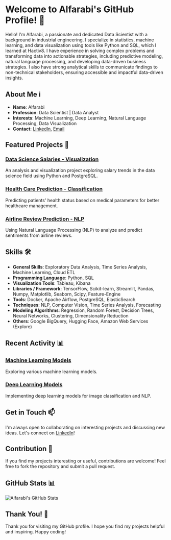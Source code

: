 # Welcome to Alfarabi's GitHub Profile! 👋

Hello! I'm Alfarabi, a passionate and dedicated Data Scientist with a background in industrial engineering. I specialize in statistics, machine learning, and data visualization using tools like Python and SQL, which I learned at Hactiv8. I have experience in solving complex problems and transforming data into actionable strategies, including predictive modeling, natural language processing, and developing data-driven business strategies. I also have strong analytical skills to communicate findings to non-technical stakeholders, ensuring accessible and impactful data-driven insights.

## About Me ℹ️

- **Name**: Alfarabi
- **Profession**: Data Scientist | Data Analyst
- **Interests**: Machine Learning, Deep Learning, Natural Language Processing, Data Visualization
- **Contact**: [LinkedIn](https://www.linkedin.com/in/alfa-rabi-49b9b8285/), [Email](mailto:alfarabi5898@gmail.com)

## Featured Projects 🚀

### [Data Science Salaries - Visualization](https://github.com/Alfarabi58/Python-PostgreSQL/tree/main/Data%20Science%20Salaries%20-%20Visualization)
An analysis and visualization project exploring salary trends in the data science field using Python and PostgreSQL.

### [Health Care Prediction - Classification](https://github.com/Alfarabi58/Machine-Learning/tree/main/Health%20Care%20Prediction%20-%20Classification)
Predicting patients' health status based on medical parameters for better healthcare management.

### [Airline Review Prediction - NLP](https://github.com/Alfarabi58/Deep-Learning/tree/main/Airline%20Review%20Prediction%20-%20NLP)
Using Natural Language Processing (NLP) to analyze and predict sentiments from airline reviews.

## Skills 🛠️

- **General Skills**: Exploratory Data Analysis, Time Series Analysis, Machine Learning, Cloud ETL
- **Programming Language**: Python, SQL
- **Visualization Tools**: Tableau, Kibana
- **Libraries / Framework**: TensorFlow, Scikit-learn, Streamlit, Pandas, Numpy, Matplotlib, Seaborn, Scipy, Feature-Engine
- **Tools**: Docker, Apache Airflow, PostgreSQL, ElasticSearch
- **Techniques**: NLP, Computer Vision, Time Series Analysis, Forecasting
- **Modeling Algorithms**: Regression, Random Forest, Decision Trees, Neural Networks, Clustering, Dimensionality Reduction
- **Others**: Google BigQuery, Hugging Face, Amazon Web Services (Explore)

## Recent Activity 📊

### [Machine Learning Models](https://github.com/Alfarabi58/Machine-Learning/tree/main)
Exploring various machine learning models.

### [Deep Learning Models](https://github.com/Alfarabi58/Deep-Learning)
Implementing deep learning models for image classification and NLP.

## Get in Touch 📫

I'm always open to collaborating on interesting projects and discussing new ideas. Let's connect on [LinkedIn](https://www.linkedin.com/in/alfa-rabi-49b9b8285/)!

## Contribution 🌟

If you find my projects interesting or useful, contributions are welcome! Feel free to fork the repository and submit a pull request.

## GitHub Stats 📊

![Alfarabi's GitHub Stats](https://github-readme-stats.vercel.app/api?username=Alfarabi58&show_icons=true&theme=radical)

## Thank You! 🙏

Thank you for visiting my GitHub profile. I hope you find my projects helpful and inspiring. Happy coding!

